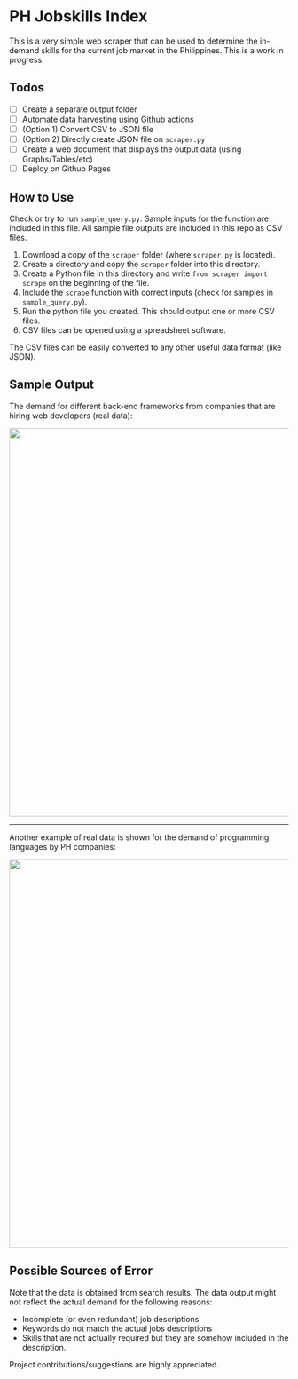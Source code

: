 # PH Jobskills Index

This is a very simple web scraper that can be used to determine the in-demand 
skills for the current job market in the Philippines. This is a work in progress.

## Todos
- [ ] Create a separate output folder
- [ ] Automate data harvesting using Github actions
- [ ] (Option 1) Convert CSV to JSON file
- [ ] (Option 2) Directly create JSON file on `scraper.py`
- [ ] Create a web document that displays the output data (using Graphs/Tables/etc)
- [ ] Deploy on Github Pages

## How to Use
Check or try to run `sample_query.py`. Sample inputs for the function are included in this file.
All sample file outputs are included in this repo as CSV files.

1. Download a copy of the `scraper` folder (where `scraper.py` is located).
2. Create a directory and copy the `scraper` folder into this directory.
3. Create a Python file in this directory and write `from scraper import scrape` on the beginning of the file.
4. Include the `scrape` function with correct inputs (check for samples in `sample_query.py`).
5. Run the python file you created. This should output one or more CSV files.
6. CSV files can be opened using a spreadsheet software.

The CSV files can be easily converted to any other useful data format (like JSON).
  
## Sample Output
The demand for different back-end frameworks from companies that are
hiring web developers (real data):

<img src='https://user-images.githubusercontent.com/76241888/132360549-f6cbee91-799f-497b-94d7-cbab373b2298.png' width='700px'>

---

Another example of real data is shown for the demand of programming languages by PH companies:

<img src='https://user-images.githubusercontent.com/76241888/132358961-83ab05ec-eac9-4dd6-b1af-c6cdb5364bb4.png' width='700px'>

## Possible Sources of Error
Note that the data is obtained from search results.
The data output might not reflect the actual demand for the following reasons:
- Incomplete (or even redundant) job descriptions
- Keywords do not match the actual jobs descriptions
- Skills that are not actually required but they are somehow included in the description.

Project contributions/suggestions are highly appreciated.
